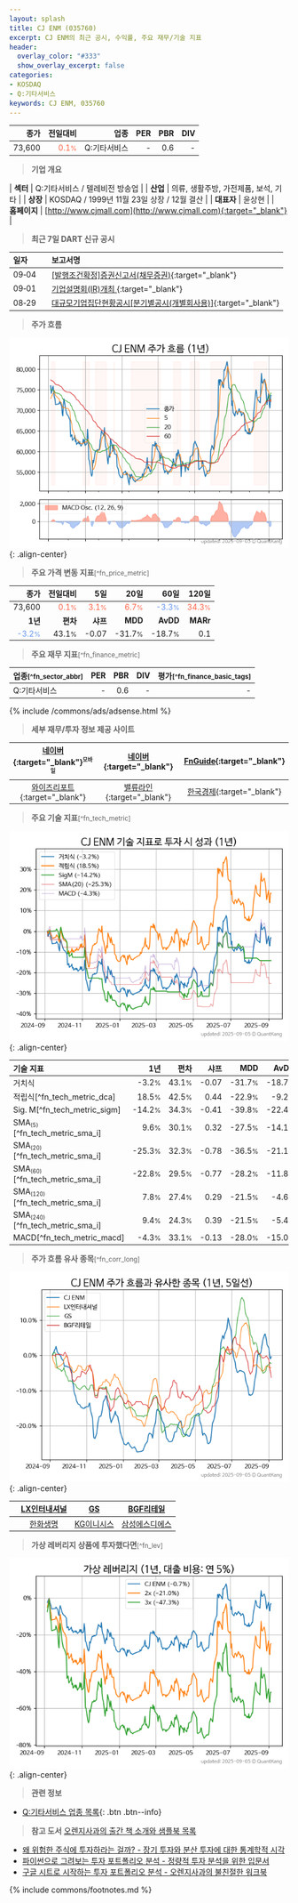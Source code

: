 ```yaml
---
layout: splash
title: CJ ENM (035760)
excerpt: CJ ENM의 최근 공시, 수익률, 주요 재무/기술 지표
header:
  overlay_color: "#333"
  show_overlay_excerpt: false
categories:
- KOSDAQ
- Q:기타서비스
keywords: CJ ENM, 035760
---
```


| **종가** | **전일대비** | **업종** | **PER** | **PBR** | **DIV** |
| -------: | -----------: | -------: | ------: | ------: | ------: |
| 73,600 | <span style="color: tomato">0.1<small>%</small></span> | Q:기타서비스 | - | 0.6 | - |

<!-- more -->


> **기업 개요**<a id="company"></a>

| <span style="white-space:nowrap;">**섹터**</span> | Q:기타서비스 / 텔레비전 방송업 |
| <span style="white-space:nowrap;">**산업**</span> | 의류, 생활주방, 가전제품, 보석, 기타 |
| <span style="white-space:nowrap;">**상장**</span> | KOSDAQ / 1999년 11월 23일 상장 / 12월 결산 |
| <span style="white-space:nowrap;">**대표자**</span> | 윤상현 |
| <span style="white-space:nowrap;">**홈페이지**</span> | [http://www.cjmall.com](http://www.cjmall.com){:target="_blank"} |


> **최근 7일 DART 신규 공시**<a id="dart"></a>

| **일자** |      | **보고서명** |
| :------- | :--- | :----------- |
| 09&#x2011;04 | | [[발행조건확정]증권신고서(채무증권)](https://dart.fss.or.kr/dsaf001/main.do?rcpNo=20250904000434){:target="_blank"} |
| 09&#x2011;01 | | [기업설명회(IR)개최              ](https://dart.fss.or.kr/dsaf001/main.do?rcpNo=20250901900847){:target="_blank"} |
| 08&#x2011;29 | | [대규모기업집단현황공시[분기별공시(개별회사용)]](https://dart.fss.or.kr/dsaf001/main.do?rcpNo=20250829000858){:target="_blank"} |


> **주가 흐름**<a id="price"></a>

![035760](/stock/images/035760.png){: .align-center}


> **주요 가격 변동 지표**<small>[^fn_price_metric]</small>

| **종가** | **전일대비** | **5일** | **20일** | **60일** | **120일** |
| -------: | -----------: | ------: | -------: | -------: | --------: |
| 73,600 | <span style="color: tomato">0.1<small>%</small></span> | <span style="color: tomato">3.1<small>%</small></span> | <span style="color: tomato">6.7<small>%</small></span> | <span style="color: cornflowerblue">-3.3<small>%</small></span> | <span style="color: tomato">34.3<small>%</small></span> |
| **1년** | **편차** | **샤프** | **MDD** | **AvDD** | **MARr** |
| <span style="color: cornflowerblue">-3.2<small>%</small></span> | 43.1<small>%</small> | -0.07 | -31.7<small>%</small> | -18.7<small>%</small> | 0.1 |


> **주요 재무 지표**<small>[^fn_finance_metric]</small>

| **업종**<small>[^fn_sector_abbr]</small> | **PER** | **PBR** | **DIV** | **평가**<small>[^fn_finance_basic_tags]</small> |
| :--------------------------------------- | ------: | ------: | ------: | ----------------------------------------------: |
| Q:기타서비스 | - | 0.6 | - | - |



{% include /commons/ads/adsense.html %}

> **세부 재무/투자 정보 제공 사이트**

| [네이버](https://m.stock.naver.com/domestic/stock/035760/finance/summary){:target="_blank"}<sup><small>모바일</small></sup> | [네이버](https://finance.naver.com/item/coinfo.naver?code=035760){:target="_blank"} | [FnGuide](https://comp.fnguide.com/SVO2/ASP/SVD_Invest.asp?gicode=A035760&MenuYn=Y){:target="_blank"} |
| :---: | :---: | :---: |
| [와이즈리포트](https://comp.wisereport.co.kr/company/c1040001.aspx?cmp_cd=035760){:target="_blank"} | [밸류라인](https://www.valueline.co.kr/finance/summary/035760){:target="_blank"} | [한국경제](https://markets.hankyung.com/stock/035760/financial-summary){:target="_blank"} |


> **주요 기술 지표**<small>[^fn_tech_metric]</small>


![035760](/stock/images/035760_tech.png){: .align-center}

| **기술 지표** | **1년** | **편차** | **샤프** | **MDD** | **AvDD** |
| :------------ | ------: | -----------: | -------: | ------: | -------: |
| 거치식 | -3.2<small>%</small> | 43.1<small>%</small> | -0.07 | -31.7<small>%</small> | -18.7<small>%</small> |
| 적립식[^fn_tech_metric_dca] | 18.5<small>%</small> | 42.5<small>%</small> | 0.44 | -22.9<small>%</small> | -9.2<small>%</small> |
| Sig. M[^fn_tech_metric_sigm] | -14.2<small>%</small> | 34.3<small>%</small> | -0.41 | -39.8<small>%</small> | -22.4<small>%</small> |
| SMA<small><sub>(5)</sub></small>[^fn_tech_metric_sma_i] | 9.6<small>%</small> | 30.1<small>%</small> | 0.32 | -27.5<small>%</small> | -14.1<small>%</small> |
| SMA<small><sub>(20)</sub></small>[^fn_tech_metric_sma_i] | -25.3<small>%</small> | 32.3<small>%</small> | -0.78 | -36.5<small>%</small> | -21.1<small>%</small> |
| SMA<small><sub>(60)</sub></small>[^fn_tech_metric_sma_i] | -22.8<small>%</small> | 29.5<small>%</small> | -0.77 | -28.2<small>%</small> | -11.8<small>%</small> |
| SMA<small><sub>(120)</sub></small>[^fn_tech_metric_sma_i] | 7.8<small>%</small> | 27.4<small>%</small> | 0.29 | -21.5<small>%</small> | -4.6<small>%</small> |
| SMA<small><sub>(240)</sub></small>[^fn_tech_metric_sma_i] | 9.4<small>%</small> | 24.3<small>%</small> | 0.39 | -21.5<small>%</small> | -5.4<small>%</small> |
| MACD[^fn_tech_metric_macd] | -4.3<small>%</small> | 33.1<small>%</small> | -0.13 | -28.0<small>%</small> | -15.0<small>%</small> |


> **주가 흐름 유사 종목**<a id="corr"></a><small>[^fn_corr_long]</small>

![035760](/stock/images/035760_corr.png){: .align-center}

|       | [LX인터내셔널](/001120/) | [GS](/078930/) | [BGF리테일](/282330/) |
| :---: | :------------------------------------: | :------------------------------------: | :------------------------------------: |
|       | [한화생명](/088350/) | [KG이니시스](/035600/) | [삼성에스디에스](/018260/) |


> **가상 레버리지 상품에 투자했다면**<a id="2x"></a><small>[^fn_lev]</small>

![035760](/stock/images/035760_2x.png){: .align-center}


> **관련 정보**

- [Q:기타서비스 업종 목록](/stats/sector/kosdaq_업종_기타서비스_종목/){: .btn .btn--info}

> **참고 도서** [오렌지사과의 출간 책 소개와 샘플북 목록](https://kongdori.tistory.com/691)

- [왜 위험한 주식에 투자하라는 걸까? - 장기 투자와 분산 투자에 대한 통계학적 시각](https://kongdori.tistory.com/421)
- [파이썬으로 그려보는 투자 포트폴리오 분석  - 정량적 투자 분석을 위한 입문서](https://kongdori.tistory.com/643)
- [구글 시트로 시작하는 투자 포트폴리오 분석 - 오렌지사과의 불친절한 워크북](https://kongdori.tistory.com/449)


{% include commons/footnotes.md %}